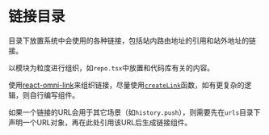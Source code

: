 # 链接目录

目录下放置系统中会使用的各种链接，包括站内路由地址的引用和站外地址的链接。

以模块为粒度进行组织，如`repo.tsx`中放置和代码库有关的内容。

使用[react-omni-link](https://github.com/ecomfe/react-omni-link)来组织链接，尽量使用[`createLink`](https://github.com/ecomfe/react-omni-link#template-link)函数，如有更复杂的逻辑，则自行编写组件。

如果一个链接的URL会用于其它场景（如`history.push`），则需要先在`urls`目录下声明一个URL对象，再在此处引用该URL后生成链接组件。
